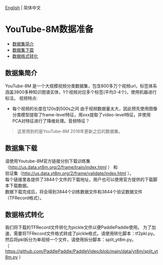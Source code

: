 [English]() | 简体中文

# YouTube-8M数据准备

- [数据集简介](#数据集简介)
- [数据集下载](#数据集下载)
- [数据格式转化](#数据格式转化)


## 数据集简介

YouTube-8M 是一个大规模视频分类数据集，包含800多万个视频url，标签体系涵盖3800多种知识图谱实体，1个视频对应多个标签(平均3-4个)，使用机器进行标注。
视频特点:
- 每个视频的长度在120s到500s之间
由于视频数据量太大，因此预先使用图像分类模型提取了frame-level特征，用xxx提取了video-level特征，并使用PCA对特征进行了降维处理。音频特征？
> 这里用到的是YouTube-8M 2018年更新之后的数据集。  
  

## 数据集下载  
请使用Youtube-8M官方链接分别下载训练集（http://us.data.yt8m.org/2/frame/train/index.html ） 和  
验证集（http://us.data.yt8m.org/2/frame/validate/index.html ）。  
每个链接里各提供了3844个文件的下载地址，用户也可以使用官方提供的下载脚本下载数据。  
数据下载完成后，将会得到3844个训练数据文件和3844个验证数据文件（TFRecord格式）。   

## 数据格式转化
我们将下载的TFRecord文件转化为pickle文件以便PaddlePaddle使用。
为了加速，需要将TFRecord文件格式转成了pickle格式，请使用转化脚本：tf2pkl.py。  
然后将pkl拆分为单视频一个文件，请使用拆分脚本：split_yt8m.py。  
（ https://github.com/PaddlePaddle/PaddleVideo/blob/main/data/yt8m/split_yt8m.py ）
